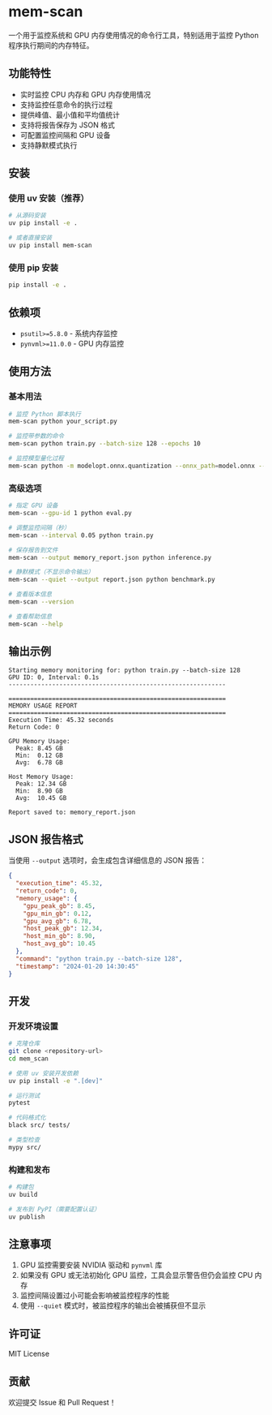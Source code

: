# mem-scan

一个用于监控系统和 GPU 内存使用情况的命令行工具，特别适用于监控 Python 程序执行期间的内存特征。

## 功能特性

- 实时监控 CPU 内存和 GPU 内存使用情况
- 支持监控任意命令的执行过程
- 提供峰值、最小值和平均值统计
- 支持将报告保存为 JSON 格式
- 可配置监控间隔和 GPU 设备
- 支持静默模式执行

## 安装

### 使用 uv 安装（推荐）

```bash
# 从源码安装
uv pip install -e .

# 或者直接安装
uv pip install mem-scan
```

### 使用 pip 安装

```bash
pip install -e .
```

## 依赖项

- `psutil>=5.8.0` - 系统内存监控
- `pynvml>=11.0.0` - GPU 内存监控

## 使用方法

### 基本用法

```bash
# 监控 Python 脚本执行
mem-scan python your_script.py

# 监控带参数的命令
mem-scan python train.py --batch-size 128 --epochs 10

# 监控模型量化过程
mem-scan python -m modelopt.onnx.quantization --onnx_path=model.onnx --quantize_mode=fp8
```

### 高级选项

```bash
# 指定 GPU 设备
mem-scan --gpu-id 1 python eval.py

# 调整监控间隔（秒）
mem-scan --interval 0.05 python train.py

# 保存报告到文件
mem-scan --output memory_report.json python inference.py

# 静默模式（不显示命令输出）
mem-scan --quiet --output report.json python benchmark.py

# 查看版本信息
mem-scan --version

# 查看帮助信息
mem-scan --help
```

## 输出示例

```
Starting memory monitoring for: python train.py --batch-size 128
GPU ID: 0, Interval: 0.1s
------------------------------------------------------------

============================================================
MEMORY USAGE REPORT
============================================================
Execution Time: 45.32 seconds
Return Code: 0

GPU Memory Usage:
  Peak: 8.45 GB
  Min:  0.12 GB
  Avg:  6.78 GB

Host Memory Usage:
  Peak: 12.34 GB
  Min:  8.90 GB
  Avg:  10.45 GB

Report saved to: memory_report.json
```

## JSON 报告格式

当使用 `--output` 选项时，会生成包含详细信息的 JSON 报告：

```json
{
  "execution_time": 45.32,
  "return_code": 0,
  "memory_usage": {
    "gpu_peak_gb": 8.45,
    "gpu_min_gb": 0.12,
    "gpu_avg_gb": 6.78,
    "host_peak_gb": 12.34,
    "host_min_gb": 8.90,
    "host_avg_gb": 10.45
  },
  "command": "python train.py --batch-size 128",
  "timestamp": "2024-01-20 14:30:45"
}
```

## 开发

### 开发环境设置

```bash
# 克隆仓库
git clone <repository-url>
cd mem_scan

# 使用 uv 安装开发依赖
uv pip install -e ".[dev]"

# 运行测试
pytest

# 代码格式化
black src/ tests/

# 类型检查
mypy src/
```

### 构建和发布

```bash
# 构建包
uv build

# 发布到 PyPI（需要配置认证）
uv publish
```

## 注意事项

1. GPU 监控需要安装 NVIDIA 驱动和 `pynvml` 库
2. 如果没有 GPU 或无法初始化 GPU 监控，工具会显示警告但仍会监控 CPU 内存
3. 监控间隔设置过小可能会影响被监控程序的性能
4. 使用 `--quiet` 模式时，被监控程序的输出会被捕获但不显示

## 许可证

MIT License

## 贡献

欢迎提交 Issue 和 Pull Request！ 
